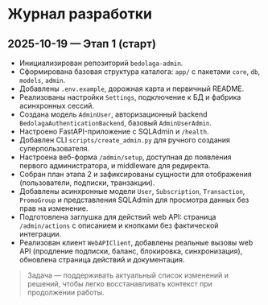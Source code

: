# Журнал разработки

## 2025-10-19 — Этап 1 (старт)

- Инициализирован репозиторий `bedolaga-admin`.
- Сформирована базовая структура каталога: `app/` с пакетами `core`, `db`, `models`, `admin`.
- Добавлены `.env.example`, дорожная карта и первичный README.
- Реализованы настройки `Settings`, подключение к БД и фабрика асинхронных сессий.
- Создана модель `AdminUser`, авторизационный backend `BedolagaAuthenticationBackend`, базовый `AdminUserAdmin`.
- Настроено FastAPI-приложение с SQLAdmin и `/health`.
- Добавлен CLI `scripts/create_admin.py` для ручного создания суперпользователя.
- Настроена веб-форма `/admin/setup`, доступная до появления первого администратора, и middleware для редиректа.
- Собран план этапа 2 и зафиксированы сущности для отображения (пользователи, подписки, транзакции).
- Добавлены асинхронные модели `User`, `Subscription`, `Transaction`, `PromoGroup` и представления SQLAdmin для просмотра данных без прав на изменение.
- Подготовлена заглушка для действий web API: страница `/admin/actions` с описанием и кнопками без фактической интеграции.
- Реализован клиент `WebAPIClient`, добавлены реальные вызовы web API (продление подписки, баланс, блокировка, синхронизация), обновлена страница действий и документация.

> Задача — поддерживать актуальный список изменений и решений, чтобы легко восстанавливать контекст при продолжении работы.
